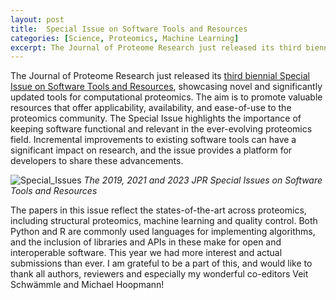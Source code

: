 ```yaml
---
layout: post
title:  Special Issue on Software Tools and Resources
categories: [Science, Proteomics, Machine Learning]
excerpt: The Journal of Proteome Research just released its third biennial Special Issue on Software Tools and Resources, showcasing novel and significantly updated tools for computational proteomics.
---
```


The Journal of Proteome Research just released its [third biennial Special Issue on Software Tools and Resources](https://pubs.acs.org/toc/jprobs/22/2), showcasing novel and significantly updated tools for computational proteomics. The aim is to promote valuable resources that offer applicability, availability, and ease-of-use to the proteomics community. The Special Issue highlights the importance of keeping software functional and relevant in the ever-evolving proteomics field. Incremental improvements to existing software tools can have a significant impact on research, and the issue provides a platform for developers to share these advancements.

![Special_Issues]({{magnuspalmblad.github.io}}/assets/Special_Issues.png)
*The 2019, 2021 and 2023 JPR Special Issues on Software Tools and Resources*

The papers in this issue reflect the states-of-the-art across proteomics, including structural proteomics, machine learning and quality control. Both Python and R are commonly used languages for implementing algorithms, and the inclusion of libraries and APIs in these make for open and interoperable software. This year we had more interest and actual submissions than ever. I am grateful to be a part of this, and would like to thank all authors, reviewers and especially my wonderful co-editors Veit Schw&auml;mmle and Michael Hoopmann!


&nbsp;
&nbsp;
&nbsp;
